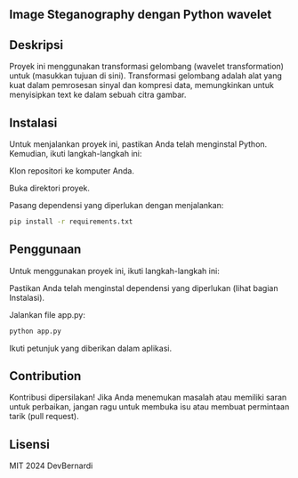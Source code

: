 
## Image Steganography dengan Python wavelet

## Deskripsi
Proyek ini menggunakan transformasi gelombang (wavelet transformation) untuk (masukkan tujuan di sini). Transformasi gelombang adalah alat yang kuat dalam pemrosesan sinyal dan kompresi data, memungkinkan untuk menyisipkan text ke dalam sebuah citra gambar.

## Instalasi
Untuk menjalankan proyek ini, pastikan Anda telah menginstal Python. Kemudian, ikuti langkah-langkah ini:

Klon repositori ke komputer Anda.

Buka direktori proyek.

Pasang dependensi yang diperlukan dengan menjalankan:

```bash
pip install -r requirements.txt
```
## Penggunaan
Untuk menggunakan proyek ini, ikuti langkah-langkah ini:

Pastikan Anda telah menginstal dependensi yang diperlukan (lihat bagian Instalasi).

Jalankan file app.py:
```bash
python app.py
```
Ikuti petunjuk yang diberikan dalam aplikasi.

## Contribution
Kontribusi dipersilakan! Jika Anda menemukan masalah atau memiliki saran untuk perbaikan, jangan ragu untuk membuka isu atau membuat permintaan tarik (pull request).

## Lisensi 
MIT 2024 DevBernardi

